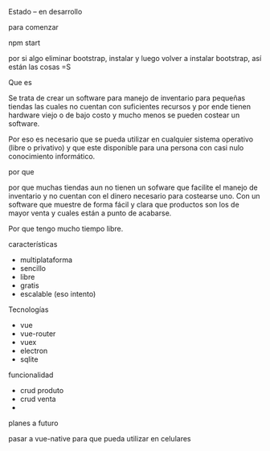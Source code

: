 Estado – en desarrollo

para comenzar

npm start

por si algo 
eliminar bootstrap, instalar y luego volver a instalar bootstrap, así están las cosas  =S 


Que es 

Se trata de crear un software para manejo de inventario para pequeñas tiendas las cuales no cuentan con suficientes recursos y por ende tienen hardware viejo o de bajo costo y mucho menos se pueden costear un software.

Por eso es necesario que se  pueda utilizar en cualquier sistema operativo (libre o privativo) y que este disponible para una persona con casi nulo conocimiento informático.

por que

por que muchas tiendas aun no tienen un sofware que facilite el manejo de inventario y no cuentan con el dinero necesario para costearse uno.
Con un software que muestre de forma fácil y clara que productos son los de mayor venta y cuales están a punto de acabarse.

Por que tengo mucho tiempo libre.

características

- multiplataforma
- sencillo 
- libre
- gratis
- escalable (eso intento)

Tecnologías

- vue
- vue-router
- vuex
- electron
- sqlite

funcionalidad

- crud produto
- crud venta
- 

planes a futuro 

pasar a vue-native para que pueda utilizar en celulares


